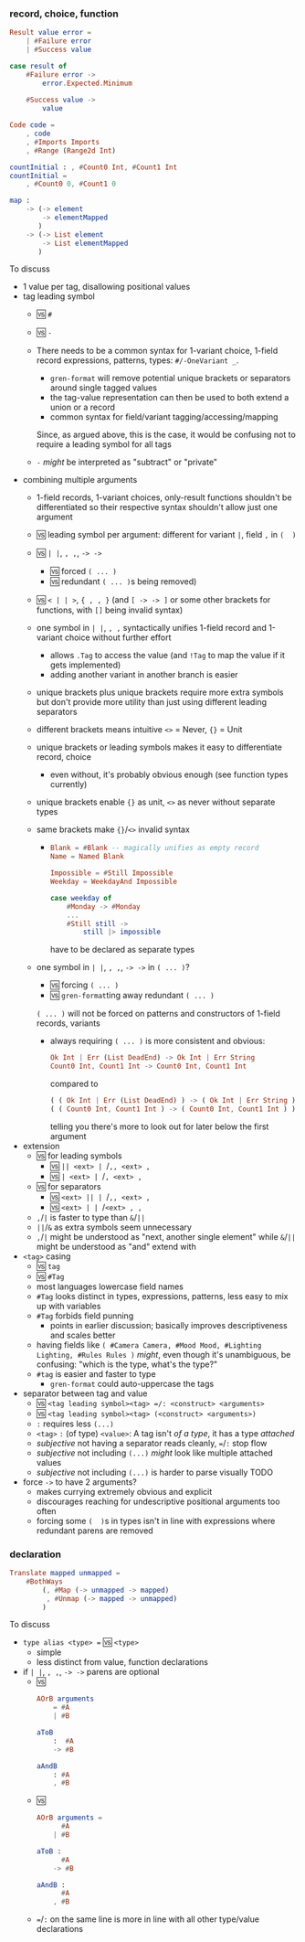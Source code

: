 ### record, choice, function

```elm
Result value error =
    | #Failure error
    | #Success value

case result of
    #Failure error ->
        error.Expected.Minimum
    
    #Success value ->
        value

Code code =
    , code
    , #Imports Imports
    , #Range (Range2d Int)

countInitial : , #Count0 Int, #Count1 Int
countInitial =
    , #Count0 0, #Count1 0

map :
    -> (-> element
        -> elementMapped
       )
    -> (-> List element
        -> List elementMapped
       )
```

To discuss
  - 1 value per tag, disallowing positional values
  - tag leading symbol
      - 🆚 `#`
      - 🆚 `-`
      - There needs to be a common syntax for 1-variant choice, 1-field record expressions, patterns, types: `#/-OneVariant _`.
          - `gren-format` will remove potential unique brackets or separators around single tagged values
          - the tag-value representation can then be used to both extend a union or a record
          - common syntax for field/variant tagging/accessing/mapping
        
        Since, as argued above, this is the case, it would be confusing not to require a leading symbol for all tags
      - `-` _might_ be interpreted as "subtract" or "private"
  - combining multiple arguments
      - 1-field records, 1-variant choices, only-result functions shouldn't be differentiated
        so their respective syntax shouldn't allow just one argument
      - 🆚 leading symbol per argument: different for variant `|`, field `,` in `(  )`
      - 🆚 ` | | `, ` , , `, ` -> -> `
          - 🆚 forced `( ... )`
          - 🆚 redundant `( ... )`s being removed)
      - 🆚 `< | | >`, `{ , , }` (and `[ -> -> ]` or some other brackets for functions, with `[]` being invalid syntax)
      - one symbol in ` | | `, ` , , `
        syntactically unifies 1-field record and 1-variant choice
        without further effort
          - allows `.Tag` to access the value
            (and `!Tag` to map the value if it gets implemented)
          - adding another variant in another branch is easier
      - unique brackets plus unique brackets require more extra symbols
        but don't provide more utility than just using different leading separators
      - different brackets means intuitive `<>` = Never, `{}` = Unit
      - unique brackets or leading symbols makes it easy to differentiate record, choice
          - even without, it's probably obvious enough (see function types currently)
      - unique brackets enable `{}` as unit, `<>` as never without separate types
      - same brackets make `{}`/`<>` invalid syntax
          - ```elm
            Blank = #Blank -- magically unifies as empty record
            Name = Named Blank

            Impossible = #Still Impossible
            Weekday = WeekdayAnd Impossible

            case weekday of
                #Monday -> #Monday
                ...
                #Still still ->
                    still |> impossible
            ```
            have to be declared as separate types
      - one symbol in ` | | `, ` , , `, ` -> -> ` in `( ... )`?
          - 🆚 forcing `( ... )`
          - 🆚 `gren-format`ting away redundant `( ... )`

        `( ... )` will not be forced on patterns and constructors of 1-field records, variants
          - always requiring `( ... )` is more consistent and obvious:
            ```elm
            Ok Int | Err (List DeadEnd) -> Ok Int | Err String
            Count0 Int, Count1 Int -> Count0 Int, Count1 Int
            ```
            compared to
            ```elm
            ( ( Ok Int | Err (List DeadEnd) ) -> ( Ok Int | Err String ) )
            ( ( Count0 Int, Count1 Int ) -> ( Count0 Int, Count1 Int ) )
            ```
            telling you there's more to look out for later below the first argument
  - extension
      - 🆚 for leading symbols
          - 🆚 `|| <ext> | `/`,, <ext> ,`
          - 🆚 `| <ext> | `/`, <ext> , `
      - 🆚 for separators
          - 🆚 `<ext> || | `/`,, <ext> ,`
          - 🆚 `<ext> | | `/`<ext> , , `
      - `,`/`|` is faster to type than `&`/`||`
      - `||`/`&` as extra symbols seem unnecessary
      - `,`/`|` might be understood as "next, another single element"
        while `&`/`||` might be understood as "and" extend with
  - `<tag>` casing
      - 🆚 `tag`
      - 🆚 `#Tag`
      - most languages lowercase field names
      - `#Tag` looks distinct in types, expressions, patterns, less easy to mix up with variables
      - `#Tag` forbids field punning
          - points in earlier discussion;
            basically improves descriptiveness and scales better
      - having fields like `( #Camera Camera, #Mood Mood, #Lighting Lighting, #Rules Rules )`
        _might_, even though it's unambiguous, be confusing: "which is the type, what's the type?"
      - `#tag` is easier and faster to type
          - `gren-format` could auto-uppercase the tags
  - separator between tag and value
      - 🆚 `<tag leading symbol><tag> =/: <construct> <arguments>`
      - 🆚 `<tag leading symbol><tag> (<construct> <arguments>)`
      - `:` requires less `(...)`
      - `<tag>` `:` (of type) `<value>`:
        A tag isn't _of a type_, it has a type _attached_
      - _subjective_ not having a separator reads cleanly, `=`/`:` stop flow
      - _subjective_ not including `(...)` _might_ look like multiple attached values
      - _subjective_ not including `(...)` is harder to parse visually TODO
  - force `->` to have 2 arguments?
      - makes currying extremely obvious and explicit
      - discourages reaching for undescriptive positional arguments too often
      - forcing some `(  )`s in types isn't in line with expressions
        where redundant parens are removed

### declaration

```elm
Translate mapped unmapped =
    #BothWays
        (, #Map (-> unmapped -> mapped)
         , #Unmap (-> mapped -> unmapped)
        )
```

To discuss
  - `type alias <type> =` 🆚 `<type>`
      - simple
      - less distinct from value, function declarations
  - if ` | | `, ` , , `, ` -> -> ` parens are optional
      - 🆚
        ```elm
        AOrB arguments
            = #A
            | #B
        
        aToB
            :  #A
            -> #B
        
        aAndB
            : #A
            , #B
        ```
      - 🆚
        ```elm
        AOrB arguments =
              #A
            | #B
        
        aToB :
              #A
            -> #B
        
        aAndB :
              #A
            , #B
        ```
      - `=`/`:` on the same line is more in line with all other type/value declarations
